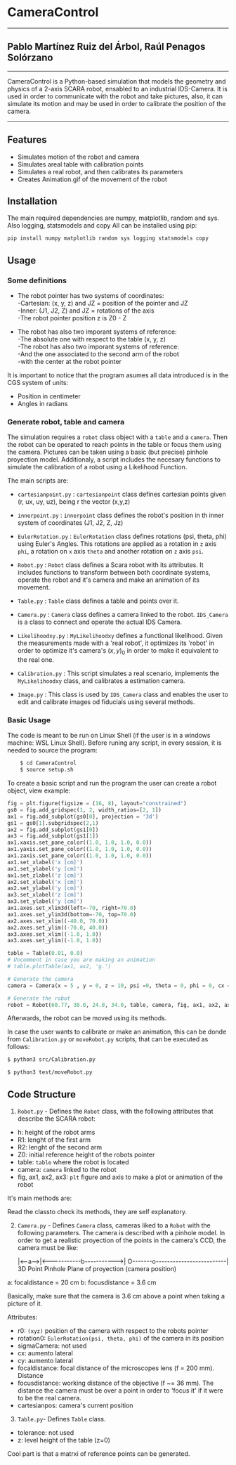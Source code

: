 # CameraControl

___

## Pablo Martínez Ruiz del Árbol, Raúl Penagos Solórzano
___

CameraControl is a Python-based simulation that models the geometry and physics of a 2-axis SCARA robot, ensabled to an industrial IDS-Camera. It is used in order to communicate with the robot and take pictures, also, it can simulate its motion and may be used in order to calibrate the position of the camera.
___



## Features

- Simulates motion of the robot and camera
- Simulates areal table with calibration points
- Simulates a real robot, and then calibrates its parameters
- Creates Animation.gif of the movement of the robot


## Installation

The main required dependencies are numpy, matplotlib, random and sys. Also logging, statsmodels and copy  All can be installed using pip:

```bash
pip install numpy matplotlib random sys logging statsmodels copy
```

## Usage


### Some definitions                                                 
- The robot pointer has two systems of coordinates:                
 -Cartesian: (x, y, z) and JZ = position of the pointer and JZ     
 -Inner: (J1, J2, Z) and JZ = rotations of the axis                
 -The robot pointer position z is Z0 - Z                           

- The robot has also two imporant systems of reference:            
 -The absolute one with respect to the table (x, y, z)         
 -The robot has also two imporant systems of reference:       
 -And the one associated to the second arm of the robot        
 -with the center at the robot pointer                        


It is important to notice that the program asumes all data introduced is in the CGS system of units:
- Position in centimeter
- Angles in radians 

### Generate robot, table and camera

The simulation requires a `robot` class object with a `table` and a `camera`. Then the robot can be operated to reach points in the table or focus them using the camera. Pictures can be taken using a basic (but precise) pinhole proyection model. Additionaly, a script includes the necesary functions to simulate the calibration of a robot using a Likelihood Function.



The main scripts are:

- `cartesianpoint.py` : `cartesianpoint` class defines cartesian points given (r, ux, uy, uz), being r the vector (x,y,z)
- `innerpoint.py` : `innerpoint` class defines the robot's position in th inner system of coordinates (J1, J2, Z, Jz)
- `EulerRotation.py` : `EulerRotation` class defines rotations (psi, theta, phi) using Euler's Angles. This rotations are applied as a rotation in `z` axis `phi`, a rotation on `x` axis `theta` and another rotation on `z` axis `psi`.
 
- `Robot.py` : `Robot` class defines a Scara robot with its attributes. It includes functions to transform between both coordinate systems, operate the robot and it's camera and make an animation of its movement.
- `Table.py` : `Table` class defines a table and points over it.
- `Camera.py` : `Camera` class defines a camera linked to the robot. `IDS_Camera` is a class to connect and operate the actual IDS Camera.
- `Likelihoodxy.py` : `MyLikelihoodxy` defines a functional likelihood. Given the measurements made with a 'real robot', it optimizes its 'robot' in order to optimize it's camera's $(x,y)_0$ in order to make it equivalent to the real one.
- `Calibration.py` : This script simulates a real scenario, implements the `MyLikelihoodxy` class, and calibrates a estimation camera.
  
- `Image.py` : This class is used by `IDS_Camera` class and enables the user to edit and calibrate images od fiducials using several methods.

### Basic Usage

The code is meant to be run on Linux Shell (if the user is in a windows machine: WSL Linux Shell).
Before runing any script, in every session, it is needed to source the program:

```bash
    $ cd CameraControl
    $ source setup.sh
```

To create a basic script and run the program the user can create a robot object, view example: 

```python
fig = plt.figure(figsize = (16, 8), layout="constrained")
gs0 = fig.add_gridspec(1, 2, width_ratios=[2, 1])
ax1 = fig.add_subplot(gs0[0], projection = '3d')
gs1 = gs0[1].subgridspec(2,1)
ax2 = fig.add_subplot(gs1[0])
ax3 = fig.add_subplot(gs1[1])
ax1.xaxis.set_pane_color((1.0, 1.0, 1.0, 0.0))
ax1.yaxis.set_pane_color((1.0, 1.0, 1.0, 0.0))
ax1.zaxis.set_pane_color((1.0, 1.0, 1.0, 0.0))
ax1.set_xlabel('x [cm]')
ax1.set_ylabel('y [cm]')
ax1.set_zlabel('z [cm]')
ax2.set_xlabel('x [cm]')
ax2.set_ylabel('y [cm]')
ax3.set_xlabel('z [cm]')
ax3.set_ylabel('y [cm]')
ax1.axes.set_xlim3d(left=-70, right=70.0) 
ax1.axes.set_ylim3d(bottom=-70, top=70.0)   
ax2.axes.set_xlim((-40.0, 70.0))
ax2.axes.set_ylim((-70.0, 40.0))
ax3.axes.set_xlim((-1.0, 1.0))
ax3.axes.set_ylim((-1.0, 1.0))

table = Table(0.01, 0.0)
# Uncomment in case you are making an animation
# table.plotTable(ax1, ax2, 'g.')

# Generate the camera  
camera = Camera(x = 5 , y = 0, z = 10, psi =0, theta = 0, phi = 0, cx = -0.5, cy = -0.5, focaldistance = 20, sigmaCamera = 0.001)

# Generate the robot
robot = Robot(60.77, 38.0, 24.0, 34.0, table, camera, fig, ax1, ax2, ax3)
```

Afterwards, the robot can be moved using its methods.

In case the user wants to calibrate or make an animation, this can be donde from `Calibration.py` or `moveRobot.py` scripts, that can be executed as follows:

```bash
$ python3 src/Calibration.py
```

```bash
$ python3 test/moveRobot.py
```



## Code Structure
1. `Robot.py` - Defines the `Robot` class, with the following attributes that describe the SCARA robot:

- h: height of the robot arms
- R1: lenght of the first arm 
- R2: lenght of the second arm 
- Z0: initial reference height of the robots pointer
- table: `table` where the robot is located
- camera: `camera` linked to the robot
- fig, ax1, ax2, ax3: `plt` figure and axis to make a plot or animation of the robot

It's main methods are:

Read the classto check its methods, they are self explanatory.

2. `Camera.py` - Defines `Camera` class, cameras liked to a `Robot` with the following parameters. The camera is described with a pinhole model. In order to get a realistic proyection of the points in the camera's CCD, the camera must be like:

      |<--a-->|<-----------b----------->|
      O-------o-------------------------|
  3D Point  Pinhole              Plane of proyection
        (camera position)

a: focaldistance = 20 cm
b: focusdistance = 3.6 cm

Basically, make sure that the camera is 3.6 cm above a point when taking a picture of it.

Attributes:

- r0:  `(xyz)` position of the camera with respect to the robots pointer
- rotation0:  `EulerRotation(psi, theta, phi)` of the camera in its position
- sigmaCamera: not used
- cx: aumento lateral
- cy: aumento lateral
- focaldistance: focal distance of the microscopes lens (f = 200 mm). Distance
- focusdistance: working distance of the objective (f ~= 36 mm). The distance the camera must be over a point in order to 'focus it' if it were to be the real camera.
- cartesianpos: camera's current position



3. `Table.py`- Defines `Table` class.

- tolerance:  not used
- z: level height of the table (z=0)

Cool part is that a matrxi of reference points can be generated.


